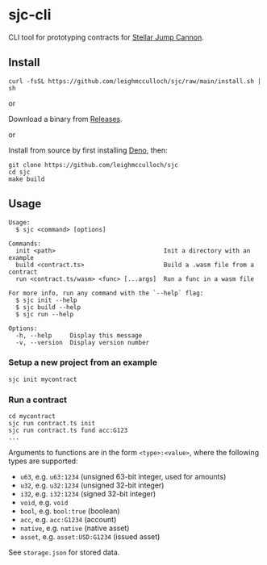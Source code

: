 # sjc-cli

CLI tool for prototyping contracts for [Stellar Jump Cannon].

## Install

```
curl -fsSL https://github.com/leighmcculloch/sjc/raw/main/install.sh | sh
```

or

Download a binary from [Releases].

or

Install from source by first installing [Deno], then:
```
git clone https://github.com/leighmcculloch/sjc
cd sjc
make build
```

## Usage

```
Usage:
  $ sjc <command> [options]

Commands:
  init <path>                              Init a directory with an example
  build <contract.ts>                      Build a .wasm file from a contract
  run <contract.ts/wasm> <func> [...args]  Run a func in a wasm file

For more info, run any command with the `--help` flag:
  $ sjc init --help
  $ sjc build --help
  $ sjc run --help

Options:
  -h, --help     Display this message 
  -v, --version  Display version number 
```

### Setup a new project from an example
```
sjc init mycontract
```

### Run a contract
```
cd mycontract
sjc run contract.ts init
sjc run contract.ts fund acc:G123
...
```

Arguments to functions are in the form `<type>:<value>`, where the following
types are supported:
- `u63`, e.g. `u63:1234` (unsigned 63-bit integer, used for amounts)
- `u32`, e.g. `u32:1234` (unsigned 32-bit integer)
- `i32`, e.g. `i32:1234` (signed 32-bit integer)
- `void`, e.g. `void`
- `bool`, e.g. `bool:true` (boolean)
- `acc`, e.g. `acc:G1234` (account)
- `native`, e.g. `native` (native asset)
- `asset`, e.g. `asset:USD:G1234` (issued asset)

See `storage.json` for stored data.

[Stellar Jump Cannon]: https://stellar.org/blog/smart-contracts-on-stellar-why-now
[Deno]: https://deno.land
[Releases]: https://github.com/leighmcculloch/sjc/releases/latest
